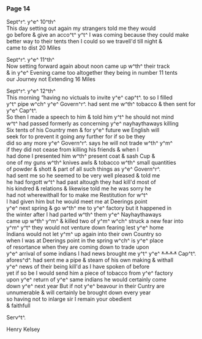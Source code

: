<div style="page-break-before:always;"></div>

### Page 14

Sept^r^. y^e^ 10^th^\
This day setting out again my strangers told me they would\
go before & give an acco^t^ y^t^ I was coming because they could make\
better way to their tents then I could so we travell'd till night &\
came to dist 20 Miles

Sept^r^. y^e^ 11^th^\
Now setting forward again about noon came up w^th^ their track\
& in y^e^ Evening came too altogether they being in number 11 tents\
our Journey not Extending 16 Miles

Sept^r^. y^e^ 12^th^\
This morning “having no victuals to invite y^e^ cap^t^. to so I filled\
y^t^ pipe w^ch^ y^e^ Govern^r^. had sent me w^th^ tobacco & then sent for y^e^ Cap^t^.\
So then I made a speech to him & told him y^t^ he should not mind\
w^t^ had passed formerly as concerning y^e^ nayhaythaways killing\
Six tents of his Country men & for y^e^ future we English will\
seek for to prevent it going any further for if so be they\
did so any more y^e^ Govern^r^. says he will not trade w^th^ y^m^\
if they did not cease from killing his friends & when I\
had done I presented him w^th^ present coat & sash Cup &\
one of my guns w^th^ knives awls & tobacco w^th^ small quantities\
of powder & shott & part of all such things as y^e^ Govern^r^.\
had sent me so he seemed to be very well pleased & told me\
he had forgott w^t^ had past altough they had kill'd most of\
his kindred & relations & likewise told me he was sorry he\
had not wherewithall for to make me Restitution for w^t^\
I had given him but he would meet me at Deerings point\
y^e^ next spring & go w^th^ me to y^e^ factory but it happened in\
the winter after I had parted w^th^ them y^e^ Nayhaythaways\
came up w^th^ y^m^ & killed two of y^m^ w^ch^ struck a new fear into\
y^m^ y^t^ they would not venture down fearing lest y^e^ home\
Indians would not let y^m^ up again into their own Country so\
when I was at Deerings point in the spring w^ch^ is y^e^ place\
of resortance when they are coming down to trade upon\
y^e^ arrival of some indians I had news brought me y^t^ y^e^ ~~\* \* \* \*~~ Cap^t^.\
afores^d^. had sent me a pipe & steam of his own making & withall\
y^e^ news of their being kill'd as I have spoken of before\
yet if so be I would send him a piece of tobacco from y^e^ factory\
upon y^e^ return of y^e^ same indians he would certainly come\
down y^e^ next year But if not y^e^ beavour in their Cuntry are\
unnumerable & will certainly be brought down every year\
so having not to inlarge sir I remain your obedient\
& faithfull

Serv^t^.

Henry Kelsey
